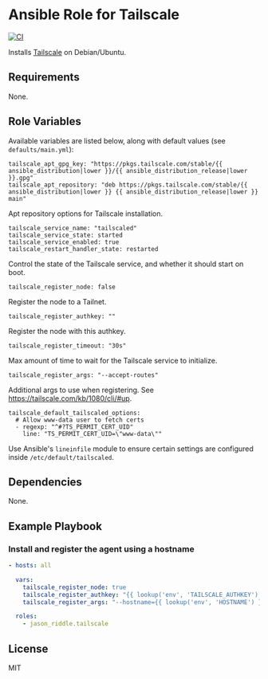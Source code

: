 # Ansible Role for Tailscale

[![CI](https://github.com/jason-riddle/ansible-role-tailscale/workflows/CI/badge.svg?event=push)](https://github.com/jason-riddle/ansible-role-tailscale/actions?query=workflow%3ACI)

Installs [Tailscale](https://tailscale.com/) on Debian/Ubuntu.

## Requirements

None.

## Role Variables

Available variables are listed below, along with default values (see `defaults/main.yml`):

    tailscale_apt_gpg_key: "https://pkgs.tailscale.com/stable/{{ ansible_distribution|lower }}/{{ ansible_distribution_release|lower }}.gpg"
    tailscale_apt_repository: "deb https://pkgs.tailscale.com/stable/{{ ansible_distribution|lower }} {{ ansible_distribution_release|lower }} main"

Apt repository options for Tailscale installation.

    tailscale_service_name: "tailscaled"
    tailscale_service_state: started
    tailscale_service_enabled: true
    tailscale_restart_handler_state: restarted

Control the state of the Tailscale service, and whether it should start on boot.

    tailscale_register_node: false

Register the node to a Tailnet.

    tailscale_register_authkey: ""

Register the node with this authkey.

    tailscale_register_timeout: "30s"

Max amount of time to wait for the Tailscale service to initialize.

    tailscale_register_args: "--accept-routes"

Additional args to use when registering. See https://tailscale.com/kb/1080/cli/#up.

    tailscale_default_tailscaled_options:
      # Allow www-data user to fetch certs
      - regexp: "^#?TS_PERMIT_CERT_UID"
        line: "TS_PERMIT_CERT_UID=\"www-data\""

Use Ansible's `lineinfile` module to ensure certain settings are configured inside `/etc/default/tailscaled`.

## Dependencies

None.

## Example Playbook

### Install and register the agent using a hostname

```yaml
- hosts: all

  vars:
    tailscale_register_node: true
    tailscale_register_authkey: "{{ lookup('env', 'TAILSCALE_AUTHKEY') }}"
    tailscale_register_args: "--hostname={{ lookup('env', 'HOSTNAME') }}-{{ ansible_distribution|lower }}"

  roles:
    - jason_riddle.tailscale
```

## License

MIT
